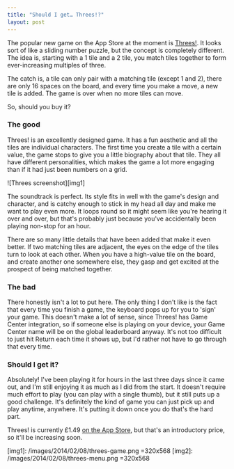 ```yaml
---
title: "Should I get… Threes!?"
layout: post
---
```


The popular new game on the App Store at the moment is [Threes!][1]. It looks sort of like a sliding number puzzle, but the concept is completely different. The idea is, starting with a 1 tile and a 2 tile, you match tiles together to form ever-increasing multiples of three.

The catch is, a tile can only pair with a matching tile (except 1 and 2), there are only 16 spaces on the board, and every time you make a move, a new tile is added. The game is over when no more tiles can move.

So, should you buy it?<!-- more -->

### The good

Threes! is an excellently designed game. It has a fun aesthetic and all the tiles are individual characters. The first time you create a tile with a certain value, the game stops to give you a little biography about that tile. They all have different personalities, which makes the game a lot more engaging than if it had just been numbers on a grid.

![Threes screenshot][img1]

The soundtrack is perfect. Its style fits in well with the game's design and character, and is catchy enough to stick in my head all day and make me want to play even more. It loops round so it might seem like you're hearing it over and over, but that's probably just because you've accidentally been playing non-stop for an hour.

There are so many little details that have been added that make it even better. If two matching tiles are adjacent, the eyes on the edge of the tiles turn to look at each other. When you have a high-value tile on the board, and create another one somewhere else, they gasp and get excited at the prospect of being matched together.

### The bad

There honestly isn't a lot to put here. The only thing I don't like is the fact that every time you finish a game, the keyboard pops up for you to 'sign' your game. This doesn't make a lot of sense, since Threes! has Game Center integration, so if someone else is playing on your device, your Game Center name will be on the global leaderboard anyway. It's not too difficult to just hit Return each time it shows up, but I'd rather not have to go through that every time.

### Should I get it?

Absolutely! I've been playing it for hours in the last three days since it came out, and I'm still enjoying it as much as I did from the start. It doesn't require much effort to play (you can play with a single thumb), but it still puts up a good challenge. It's definitely the kind of game you can just pick up and play anytime, anywhere. It's putting it down once you do that's the hard part.

Threes! is currently £1.49 [on the App Store][1], but that's an introductory price, so it'll be increasing soon.

[1]: https://itunes.apple.com/gb/app/threes!/id779157948?mt=8&at=10l7rn

[img1]: /images/2014/02/08/threes-game.png =320x568
[img2]: /images/2014/02/08/threes-menu.png =320x568